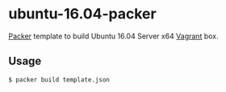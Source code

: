 # ubuntu-16.04-packer
[Packer](https://www.packer.io/) template to build Ubuntu 16.04 Server x64 [Vagrant](https://www.vagrantup.com/) box.

## Usage
```sh
$ packer build template.json
```
